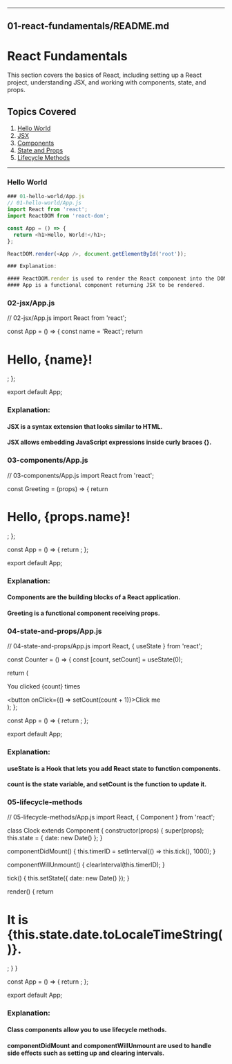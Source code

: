 
---

## 01-react-fundamentals/README.md

# React Fundamentals

This section covers the basics of React, including setting up a React project, understanding JSX, and working with components, state, and props.

## Topics Covered

1. [Hello World](./01-hello-world/App.js)
2. [JSX](./02-jsx/App.js)
3. [Components](./03-components/App.js)
4. [State and Props](./04-state-and-props/App.js)
5. [Lifecycle Methods](./05-lifecycle-methods/App.js)

---

### Hello World

```js
### 01-hello-world/App.js
// 01-hello-world/App.js
import React from 'react';
import ReactDOM from 'react-dom';

const App = () => {
  return <h1>Hello, World!</h1>;
};

ReactDOM.render(<App />, document.getElementById('root'));

### Explanation:

#### ReactDOM.render is used to render the React component into the DOM.
#### App is a functional component returning JSX to be rendered.
```
### 02-jsx/App.js
// 02-jsx/App.js
import React from 'react';

const App = () => {
  const name = 'React';
  return <h1>Hello, {name}!</h1>;
};

export default App;

### Explanation:

#### JSX is a syntax extension that looks similar to HTML.
#### JSX allows embedding JavaScript expressions inside curly braces {}.

### 03-components/App.js
// 03-components/App.js
import React from 'react';

const Greeting = (props) => {
  return <h1>Hello, {props.name}!</h1>;
};

const App = () => {
  return <Greeting name="React" />;
};

export default App;

### Explanation:

#### Components are the building blocks of a React application.
#### Greeting is a functional component receiving props.

### 04-state-and-props/App.js
// 04-state-and-props/App.js
import React, { useState } from 'react';

const Counter = () => {
  const [count, setCount] = useState(0);

  return (
    <div>
      <p>You clicked {count} times</p>
      <button onClick={() => setCount(count + 1)}>Click me</button>
    </div>
  );
};

const App = () => {
  return <Counter />;
};

export default App;

### Explanation:

#### useState is a Hook that lets you add React state to function components.
#### count is the state variable, and setCount is the function to update it.

### 05-lifecycle-methods
// 05-lifecycle-methods/App.js
import React, { Component } from 'react';

class Clock extends Component {
  constructor(props) {
    super(props);
    this.state = { date: new Date() };
  }

  componentDidMount() {
    this.timerID = setInterval(() => this.tick(), 1000);
  }

  componentWillUnmount() {
    clearInterval(this.timerID);
  }

  tick() {
    this.setState({ date: new Date() });
  }

  render() {
    return <h1>It is {this.state.date.toLocaleTimeString()}.</h1>;
  }
}

const App = () => {
  return <Clock />;
};

export default App;

### Explanation:

#### Class components allow you to use lifecycle methods.
#### componentDidMount and componentWillUnmount are used to handle side effects such as setting up and clearing intervals.
